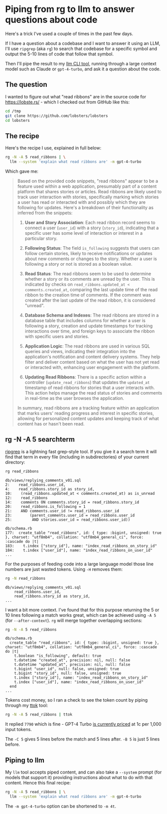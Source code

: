 # Piping from rg to llm to answer questions about code

Here's a trick I've used a couple of times in the past few days.

If I have a question about a codebase and I want to answer it using an LLM, I'll use `ripgrep` (aka `rg`) to search that codebase for a specific symbol and output the 5-10 lines of code that follow that symbol. 

Then I'll pipe the result to my [llm CLI tool](https://llm.datasette.io/), running through a large context model such as Claude or `gpt-4-turbo`, and ask it a question about the code.

## The question

I wanted to figure out what "read ribbons" are in the source code for https://lobste.rs/ - which I checked out from GitHub like this:

```bash
cd /tmp
git clone https://github.com/lobsters/lobsters
cd lobsters
```
## The recipe

Here's the recipe I use, explained in full below:
```bash
rg -N -A 5 read_ribbons | \
  llm --system 'explain what read ribbons are' -m gpt-4-turbo
```
Which gave me:

> Based on the provided code snippets, "read ribbons" appear to be a feature used within a web application, presumably part of a content platform that shares stories or articles. Read ribbons are likely used to track user interaction with stories, specifically marking which stories a user has read or interacted with and possibly which they are following for updates. Here's a breakdown of their functionality as inferred from the snippets:
>
> 1. **User and Story Association**: Each read ribbon record seems to connect a user (`user_id`) with a story (`story_id`), indicating that a specific user has some level of interaction or interest in a particular story.
>
> 2. **Following Status**: The field `is_following` suggests that users can follow certain stories, likely to receive notifications or updates about new comments or changes to the story. Whether a user is following a story or not is stored as a boolean value.
>
> 3. **Read Status**: The read ribbons seem to be used to determine whether a story or its comments are unread by the user. This is indicated by checks on `read_ribbons.updated_at < comments.created_at`, comparing the last update time of the read ribbon to the creation time of comments. If the comment was created after the last update of the read ribbon, it is considered "unread".
>
> 4. **Database Schema and Indexes**: The read ribbons are stored in a database table that includes columns for whether a user is following a story, creation and update timestamps for tracking interactions over time, and foreign keys to associate the ribbon with specific users and stories.
>
> 5. **Application Logic**: The read ribbons are used in various SQL queries and views, indicating their integration into the application's notification and content delivery systems. They help filter and deliver content based on what the user has not yet read or interacted with, enhancing user engagement with the platform.
>
> 6. **Updating Read Ribbons**: There is a specific action within a controller (`update_read_ribbons`) that updates the `updated_at` timestamp of read ribbons for stories that a user interacts with. This action helps manage the read status of stories and comments in real-time as the user browses the application.
>
> In summary, read ribbons are a tracking feature within an application that marks users' reading progress and interest in specific stories, allowing for personalized content updates and keeping track of what content has or hasn't been read.


## rg -N -A 5 searchterm

[ripgrep](https://github.com/BurntSushi/ripgrep) is a lightning fast grep-style tool. If you give it a search term it will find that term in every file (including in subdirectories) of your current directory:

```bash
rg read_ribbons
```
```
db/views/replying_comments_v01.sql
2:    read_ribbons.user_id,
4:    read_ribbons.story_id as story_id,
10:    (read_ribbons.updated_at < comments.created_at) as is_unread
12:    read_ribbons
14:    comments ON comments.story_id = read_ribbons.story_id
20:    read_ribbons.is_following = 1
21:    AND comments.user_id != read_ribbons.user_id
23:        (parent_comments.user_id = read_ribbons.user_id
25:         AND stories.user_id = read_ribbons.user_id))

db/schema.rb
177:  create_table "read_ribbons", id: { type: :bigint, unsigned: true }, charset: "utf8mb4", collation: "utf8mb4_general_ci", force: :cascade do |t|
183:    t.index ["story_id"], name: "index_read_ribbons_on_story_id"
184:    t.index ["user_id"], name: "index_read_ribbons_on_user_id"
...
```
For the purposes of feeding code into a large language model those line numbers are just wasted tokens. Using `-H` removes them:
```bash
rg -N read_ribbons
```
```
db/views/replying_comments_v01.sql
    read_ribbons.user_id,
    read_ribbons.story_id as story_id,
...
```
I want a bit more context. I've found that for this purpose returning the 5 or 10 lines following a match works great, which can be achieved using `-A 5` (for `--after-context`). `rg` will merge together overlapping sections:
```bash
rg -N -A 5 read_ribbons
```
```
db/schema.rb
  create_table "read_ribbons", id: { type: :bigint, unsigned: true }, charset: "utf8mb4", collation: "utf8mb4_general_ci", force: :cascade do |t|
    t.boolean "is_following", default: true
    t.datetime "created_at", precision: nil, null: false
    t.datetime "updated_at", precision: nil, null: false
    t.bigint "user_id", null: false, unsigned: true
    t.bigint "story_id", null: false, unsigned: true
    t.index ["story_id"], name: "index_read_ribbons_on_story_id"
    t.index ["user_id"], name: "index_read_ribbons_on_user_id"
  end
...
```
Tokens cost money, so I ran a check to see the token count by piping through my [ttok](https://github.com/simonw/ttok) tool:
```bash
rg -N -A 5 read_ribbons | ttok
```
It replied `7790` which is fine - GPT-4 Turbo [is currently priced](https://openai.com/pricing) at 1c per 1,000 input tokens.

The `-C 5` gives 5 lines before the match and 5 lines after. `-B 5` is just 5 lines before.

## Piping to llm

My `llm` tool accepts piped content, and can also take a `--system` prompt (for models that support it) providing instructions about what to do with that content. Hence this final recipe:

```bash
rg -N -A 5 read_ribbons | \
  llm --system 'explain what read ribbons are' -m gpt-4-turbo
```
The `-m gpt-4-turbo` option can be shortened to `-m 4t`.

